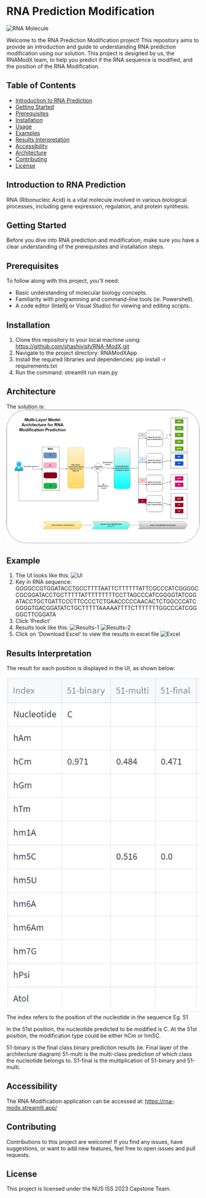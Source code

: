 # RNA Prediction Modification

![RNA Molecule](RNAModXApp/images/rna-img.png)

Welcome to the RNA Prediction Modification project! This repository aims to provide an introduction and guide to understanding RNA prediction modification using our solution. This project is designed by us, the RNAModX team, to help you predict if the RNA sequence is modified, and the position of the RNA Modification.

## Table of Contents

- [Introduction to RNA Prediction](#introduction-to-rna-prediction)
- [Getting Started](#getting-started)
- [Prerequisites](#prerequisites)
- [Installation](#installation)
- [Usage](#usage)
- [Examples](#examples)
- [Results Interpretation](#results-interpretation)
- [Accessibility](#accessibility)
- [Architecture](#architecture)
- [Contributing](#contributing)
- [License](#license)

## Introduction to RNA Prediction

RNA (Ribonucleic Acid) is a vital molecule involved in various biological processes, including gene expression, regulation, and protein synthesis.

## Getting Started

Before you dive into RNA prediction and modification, make sure you have a clear understanding of the prerequisites and installation steps.

## Prerequisites

To follow along with this project, you'll need:

- Basic understanding of molecular biology concepts.
- Familiarity with programming and command-line tools (ie. Powershell).
- A code editor (Intellij or Visual Studio) for viewing and editing scripts.

## Installation

1. Clone this repository to your local machine using: https://github.com/shashivish/RNA-ModX.git
2. Navigate to the project directory: RNAModXApp
3. Install the required libraries and dependencies: pip install -r requirements.txt
4. Run the command: streamlit run main.py

## Architecture
The solution is:
![Architecture](RNAModXApp/images/architecture.png)

## Example

1. The UI looks like this: ![UI](RNAModXApp/images/ui-original.png)
2. Key in RNA sequence: GGGGCCGTGGATACCTGCCTTTTAATTCTTTTTTATTCGCCCATCGGGGCCGCGGATACCTGCTTTTTATTTTTTTTTCCTTAGCCCATCGGGGTATCGGATACCTGCTGATTCCCTTCCCCTCTGAACCCCCAACACTCTGGCCCATCGGGGTGACGGATATCTGCTTTTTAAAAATTTTCTTTTTTTGGCCCATCGGGGCTTCGGATA
3. Click 'Predict'
4. Results look like this: ![Results-1](RNAModXApp/images/results-1.png)
   ![Results-2](RNAModXApp/images/results-2.png)
5. Click on 'Download Excel' to view the results in excel file
   ![Excel](RNAModXApp/images/excel.png)

## Results Interpretation
The result for each position is displayed in the UI, as shown below:
![Results-interpreation](RNAModXApp/images/results-interpretation.png)
The index refers to the position of the nucleotide in the sequence
Eg. 51

In the 51st position, the nucleotide predicted to be modified is C.
At the 51st position, the modification type could be either hCm or hm5C. 

51-binary is the final class binary prediction results (ie. Final layer of the architecture diagram)
51-multi is the multi-class prediction of which class the nucleotide belongs to.
51-final is the multiplication of 51-binary and 51-multi.


## Accessibility
The RNA Modification application can be accessed at: https://rna-modx.streamlit.app/

## Contributing

Contributions to this project are welcome! If you find any issues, have suggestions, or want to add new features, feel free to open issues and pull requests.

## License

This project is licensed under the NUS ISS 2023 Capstone Team.
